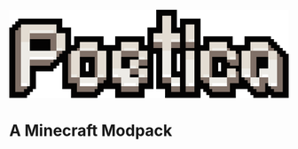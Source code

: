 ![Alt text](https://github.com/Verph/Poetica/blob/master/overrides/resources/mainmenu/textures/Poetica-Wordmark.png?raw=true "Title")
# A Minecraft Modpack
